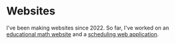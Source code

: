 # Websites

I've been making websites since 2022. So far, I've worked on an [educational math website](../websites/discretopia/index.md) and a [scheduling web application](../websites/a-good-scheduler/index.md).
